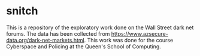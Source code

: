 # snitch


This is a repository of the exploratory work done on the Wall Street dark net forums. The data has been collected from https://www.azsecure-data.org/dark-net-markets.html. This work was done for the course Cyberspace and Policing at the Queen's School of Computing.
